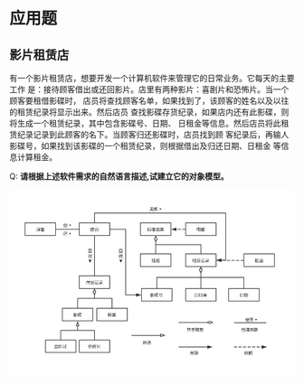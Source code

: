 # 应用题

## 影片租赁店

有一个影片租赁店，想要开发一个计算机软件来管理它的日常业务。它每天的主要工作
是：接待顾客借出或还回影片。店里有两种影片：喜剧片和恐怖片。当一个顾客要租借影碟时，
店员将查找顾客名单，如果找到了，该顾客的姓名以及以往的租赁纪录将显示出来。然后店员
查找影碟存货纪录，如果店内还有此影碟，则将生成一个租赁纪录，其中包含影碟号、日期、
日租金等信息。然后店员将此租赁纪录记录到此顾客的名下。当顾客归还影碟时，店员找到顾
客纪录后，再输人影碟号，如果找到该影碟的一个租赁纪录，则根据借出及归还日期、日租金
等信息计算租金。

Q: **请根据上述软件需求的自然语言描述,试建立它的对象模型。**

![影片租赁店](/images/past-exam-papers/cuc/影片租赁店.png)